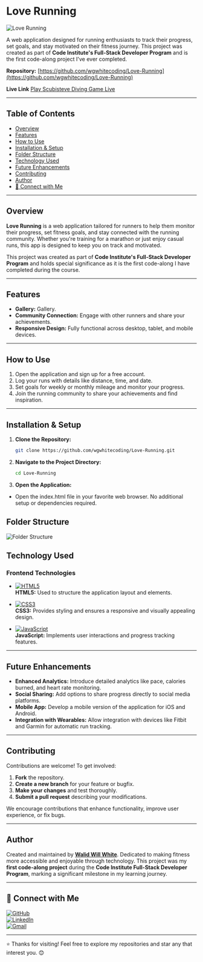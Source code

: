 # Love Running

![Love Running](assets/images/readme.png)

A web application designed for running enthusiasts to track their progress, set goals, and stay motivated on their fitness journey. This project was created as part of **Code Institute's Full-Stack Developer Program** and is the first code-along project I've ever completed.

**Repository:** [https://github.com/wgwhitecoding/Love-Running](https://github.com/wgwhitecoding/Love-Running)


**Live Link** [Play Scubisteve Diving Game Live](https://wgwhitecoding.github.io/Love-Running/)

---

## Table of Contents
- [Overview](#overview)
- [Features](#features)
- [How to Use](#how-to-use)
- [Installation & Setup](#installation--setup)
- [Folder Structure](#folder-structure)
- [Technology Used](#technology-used)
- [Future Enhancements](#future-enhancements)
- [Contributing](#contributing)
- [Author](#author)
- [🤝 Connect with Me](#connect-with-me)

---

## Overview

**Love Running** is a web application tailored for runners to help them monitor their progress, set fitness goals, and stay connected with the running community. Whether you're training for a marathon or just enjoy casual runs, this app is designed to keep you on track and motivated.

This project was created as part of **Code Institute's Full-Stack Developer Program** and holds special significance as it is the first code-along I have completed during the course.

---

## Features


- **Gallery:** Gallery.
- **Community Connection:** Engage with other runners and share your achievements.
- **Responsive Design:** Fully functional across desktop, tablet, and mobile devices.

---

## How to Use

1. Open the application and sign up for a free account.
2. Log your runs with details like distance, time, and date.
3. Set goals for weekly or monthly mileage and monitor your progress.
4. Join the running community to share your achievements and find inspiration.

---

## Installation & Setup

1. **Clone the Repository:**
   ```bash
   git clone https://github.com/wgwhitecoding/Love-Running.git

2. **Navigate to the Project Directory:**

    ```bash
    cd Love-Running
3. **Open the Application:**

- Open the index.html file in your favorite web browser. No additional setup or dependencies required.

## Folder Structure

![Folder Structure](assets/images/file.png)

## Technology Used

### Frontend Technologies

- [![HTML5](https://img.shields.io/badge/HTML5-E34F26?style=for-the-badge&logo=html5&logoColor=white)](https://developer.mozilla.org/en-US/docs/Web/HTML)  
  **HTML5:** Used to structure the application layout and elements.

- [![CSS3](https://img.shields.io/badge/CSS3-1572B6?style=for-the-badge&logo=css3&logoColor=white)](https://developer.mozilla.org/en-US/docs/Web/CSS)  
  **CSS3:** Provides styling and ensures a responsive and visually appealing design.

- [![JavaScript](https://img.shields.io/badge/JavaScript-F7DF1E?style=for-the-badge&logo=javascript&logoColor=black)](https://developer.mozilla.org/en-US/docs/Web/JavaScript)  
  **JavaScript:** Implements user interactions and progress tracking features.

---

## Future Enhancements

- **Enhanced Analytics:** Introduce detailed analytics like pace, calories burned, and heart rate monitoring.
- **Social Sharing:** Add options to share progress directly to social media platforms.
- **Mobile App:** Develop a mobile version of the application for iOS and Android.
- **Integration with Wearables:** Allow integration with devices like Fitbit and Garmin for automatic run tracking.

---

## Contributing

Contributions are welcome! To get involved:

1. **Fork** the repository.
2. **Create a new branch** for your feature or bugfix.
3. **Make your changes** and test thoroughly.
4. **Submit a pull request** describing your modifications.

We encourage contributions that enhance functionality, improve user experience, or fix bugs.

---

## Author

Created and maintained by **[Walid Will White](https://github.com/wgwhitecoding)**. Dedicated to making fitness more accessible and enjoyable through technology. This project was my **first code-along project** during the **Code Institute Full-Stack Developer Program**, marking a significant milestone in my learning journey.

---

## 🤝 Connect with Me <a id="connect-with-me"></a>

[![GitHub](https://img.shields.io/badge/GitHub-181717?style=for-the-badge&logo=github&logoColor=white)](https://github.com/wgwhitecoding)  
[![LinkedIn](https://img.shields.io/badge/LinkedIn-0077B5?style=for-the-badge&logo=linkedin&logoColor=white)](https://www.linkedin.com/in/walidwillwhite/)  
[![Gmail](https://img.shields.io/badge/Gmail-D14836?style=for-the-badge&logo=gmail&logoColor=white)](mailto:walidwillwhite@gmail.com)

---

⭐️ Thanks for visiting! Feel free to explore my repositories and star any that interest you. 😊
